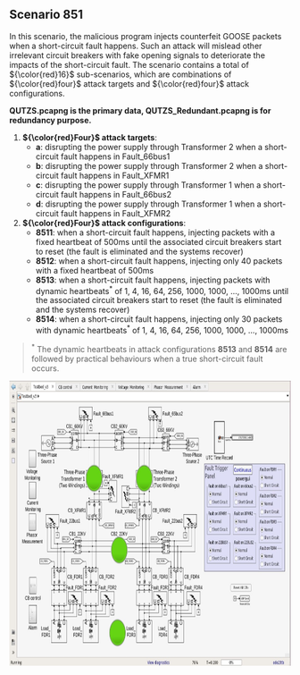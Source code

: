 ## Scenario 851
In this scenario, the malicious program injects counterfeit GOOSE packets when a short-circuit fault happens. Such an attack will mislead other irrelevant circuit breakers with fake opening signals to deteriorate the impacts of the short-circuit fault. The scenario contains a total of ${\color{red}16}$ sub-scenarios, which are combinations of ${\color{red}four}$ attack targets and ${\color{red}four}$ attack configurations.

**QUTZS.pcapng is the primary data, QUTZS_Redundant.pcapng is for redundancy purpose.**

1. **${\color{red}Four}$ attack targets**: 
   - **a**: disrupting the power supply through Transformer 2 when a short-circuit fault happens in Fault_66bus1
   - **b**: disrupting the power supply through Transformer 2 when a short-circuit fault happens in Fault_XFMR1
   - **c**: disrupting the power supply through Transformer 1 when a short-circuit fault happens in Fault_66bus2
   - **d**: disrupting the power supply through Transformer 1 when a short-circuit fault happens in Fault_XFMR2
2. **${\color{red}Four}$ attack configurations**:
   - **8511**: when a short-circuit fault happens, injecting packets with a fixed heartbeat of 500ms until the associated circuit breakers start to reset (the fault is eliminated and the systems recover)
   - **8512**: when a short-circuit fault happens, injecting only 40 packets with a fixed heartbeat of 500ms
   - **8513**: when a short-circuit fault happens, injecting packets with dynamic heartbeats<sup>*</sup> of 1, 4, 16, 64, 256, 1000, 1000, ..., 1000ms until the associated circuit breakers start to reset (the fault is eliminated and the systems recover)
   - **8514**: when a short-circuit fault happens, injecting only 30 packets with dynamic heartbeats<sup>*</sup> of 1, 4, 16, 64, 256, 1000, 1000, ..., 1000ms

> <sup>*</sup> The dynamic heartbeats in attack configurations **8513** and **8514** are followed by practical behaviours when a true short-circuit fault occurs.

<img src="https://github.com/CSCRC-SCREED/QUT-ZSS-2023/blob/main/PrimaryPlant.jpg" alt="" width="800" height="510" />

